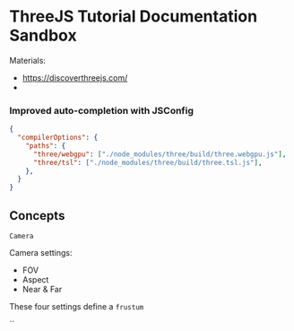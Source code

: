 # ThreeJS Tutorial Documentation Sandbox

Materials:

-  https://discoverthreejs.com/
-

### Improved auto-completion with JSConfig

```JSON
{
  "compilerOptions": {
    "paths": {
      "three/webgpu": ["./node_modules/three/build/three.webgpu.js"],
      "three/tsl": ["./node_modules/three/build/three.tsl.js"],
    },
  }
}
```

## Concepts

`Camera`

Camera settings:

-  FOV
-  Aspect
-  Near & Far

These four settings define a `frustum`

``
